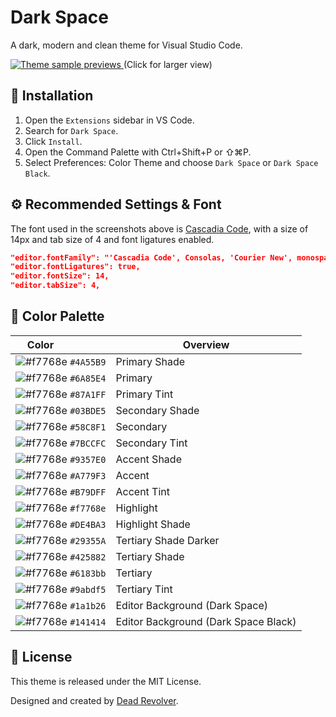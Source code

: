 # Dark Space

<!-- ![Visual Studio Marketplace Rating (Stars)](https://img.shields.io/visual-studio-marketplace/stars/dark-space?label=Rating&style=for-the-badge&labelColor=1E202E&color=58C8F1)
![Visual Studio Marketplace Installs](https://img.shields.io/visual-studio-marketplace/i/dark-space?label=Installs&style=for-the-badge&labelColor=1E202E&color=6A85E4)
![Visual Studio Marketplace Version](https://img.shields.io/visual-studio-marketplace/v/dark-space?label=Version&style=for-the-badge&labelColor=1E202E&color=A779F3) -->

A dark, modern and clean theme for Visual Studio Code.

<a href="https://raw.githubusercontent.com/deadrevolver/dark-space/main/previews.png" target="_BLANK">
    <img alt="Theme sample previews" src="https://raw.githubusercontent.com/deadrevolver/dark-space/main/previews.png?token=GHSAT0AAAAAABZW6ZRKGIYCEJSHE6IIQOKEY2HH56A">
</a>
(Click for larger view)

## 🚀 Installation
1. Open the `Extensions` sidebar in VS Code.
1. Search for `Dark Space`.
1. Click `Install`.
1. Open the Command Palette with Ctrl+Shift+P or ⇧⌘P.
1. Select Preferences: Color Theme and choose `Dark Space` or `Dark Space Black`.

## ⚙️ Recommended Settings & Font
The font used in the screenshots above is [Cascadia Code](https://github.com/microsoft/cascadia-code), with a size of 14px and tab size of 4 and font ligatures enabled.
```json
"editor.fontFamily": "'Cascadia Code', Consolas, 'Courier New', monospace",
"editor.fontLigatures": true,
"editor.fontSize": 14,
"editor.tabSize": 4,
```

## 🎨 Color Palette
| Color&nbsp;&nbsp;&nbsp;&nbsp;&nbsp;&nbsp;&nbsp;&nbsp;&nbsp;&nbsp;&nbsp;&nbsp;&nbsp;&nbsp;&nbsp; | Overview |
| ---------- | ------------------------------------------------------------ |
| ![#f7768e](https://place-hold.it/15/4A55B9/4A55B9?text=+) `#4A55B9` | Primary Shade
| ![#f7768e](https://place-hold.it/15/6A85E4/6A85E4?text=+) `#6A85E4` | Primary
| ![#f7768e](https://place-hold.it/15/87A1FF/87A1FF?text=+) `#87A1FF` | Primary Tint
| ![#f7768e](https://place-hold.it/15/03BDE5/03BDE5?text=+) `#03BDE5` | Secondary Shade
| ![#f7768e](https://place-hold.it/15/58C8F1/58C8F1?text=+) `#58C8F1` | Secondary
| ![#f7768e](https://place-hold.it/15/7BCCFC/7BCCFC?text=+) `#7BCCFC` | Secondary Tint
| ![#f7768e](https://place-hold.it/15/9357E0/9357E0?text=+) `#9357E0` | Accent Shade
| ![#f7768e](https://place-hold.it/15/A779F3/A779F3?text=+) `#A779F3` | Accent
| ![#f7768e](https://place-hold.it/15/B79DFF/B79DFF?text=+) `#B79DFF` | Accent Tint
| ![#f7768e](https://place-hold.it/15/f7768e/f7768e?text=+) `#f7768e` | Highlight
| ![#f7768e](https://place-hold.it/15/DE4BA3/DE4BA3?text=+) `#DE4BA3` | Highlight Shade
| ![#f7768e](https://place-hold.it/15/29355A/29355A?text=+) `#29355A` | Tertiary Shade Darker
| ![#f7768e](https://place-hold.it/15/425882/425882?text=+) `#425882` | Tertiary Shade
| ![#f7768e](https://place-hold.it/15/6183bb/6183bb?text=+) `#6183bb` | Tertiary
| ![#f7768e](https://place-hold.it/15/9abdf5/9abdf5?text=+) `#9abdf5` | Tertiary Tint
| ![#f7768e](https://place-hold.it/15/1a1b26/1a1b26?text=+) `#1a1b26` | Editor Background (Dark Space)
| ![#f7768e](https://place-hold.it/15/141414/141414?text=+) `#141414` | Editor Background (Dark Space Black)

## 📄 License
This theme is released under the MIT License.

Designed and created by [Dead Revolver](https://github.com/deadrevolver).